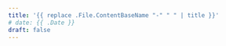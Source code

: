 ```yaml
---
title: '{{ replace .File.ContentBaseName "-" " " | title }}'
# date: {{ .Date }}
draft: false
---
```


